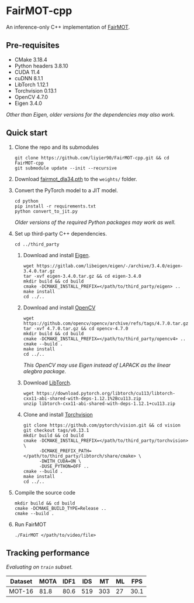 # FairMOT-cpp

An inference-only C++ implementation of [FairMOT](https://github.com/ifzhang/FairMOT).

## Pre-requisites

- CMake 3.18.4
- Python headers 3.8.10
- CUDA 11.4
- cuDNN 8.1.1
- LibTorch 1.12.1
- Torchvision 0.13.1
- OpenCV 4.7.0
- Eigen 3.4.0

_Other than Eigen, older versions for the dependencies may also work._

## Quick start

1. Clone the repo and its submodules

   ```
   git clone https://github.com/liyier90/FairMOT-cpp.git && cd FairMOT-cpp
   git submodule update --init --recursive
   ```

2. Download [fairmot_dla34.pth](https://drive.google.com/file/d/1iqRQjsG9BawIl8SlFomMg5iwkb6nqSpi/view) to the `weights/` folder.

3. Convert the PyTorch model to a JIT model.

   ```
   cd python
   pip install -r requirements.txt
   python convert_to_jit.py
   ```

   _Older versions of the required Python packages may work as well._

4. Set up third-party C++ dependencies.

   ```
   cd ../third_party
   ```

   1. Download and install [Eigen](https://gitlab.com/libeigen/eigen/-/archive/3.4.0/eigen-3.4.0.tar.gz).

      ```
      wget https://gitlab.com/libeigen/eigen/-/archive/3.4.0/eigen-3.4.0.tar.gz
      tar -xvf eigen-3.4.0.tar.gz && cd eigen-3.4.0
      mkdir build && cd build
      cmake -DCMAKE_INSTALL_PREFIX=</path/to/third_party/eigen> ..
      make install
      cd ../..
      ```

   2. Download and install [OpenCV](https://github.com/opencv/opencv/archive/refs/tags/4.7.0.tar.gz)

      ```
      wget https://github.com/opencv/opencv/archive/refs/tags/4.7.0.tar.gz
      tar -xvf 4.7.0.tar.gz && cd opencv-4.7.0
      mkdir build && cd build
      cmake -DCMAKE_INSTALL_PREFIX=</path/to/third_party/opencv4> ..
      cmake --build .
      make install
      cd ../..
      ```

      _This OpenCV may use Eigen instead of LAPACK as the linear alegbra package._

   3. Download [LibTorch](https://pytorch.org/cppdocs/installing.html).

      ```
      wget https://download.pytorch.org/libtorch/cu113/libtorch-cxx11-abi-shared-with-deps-1.12.1%2Bcu113.zip
      unzip libtorch-cxx11-abi-shared-with-deps-1.12.1+cu113.zip
      ```

   4. Clone and install [Torchvision](https://github.com/pytorch/vision.git)

      ```
      git clone https://github.com/pytorch/vision.git && cd vision
      git checkout tags/v0.13.1
      mkdir build && cd build
      cmake -DCMAKE_INSTALL_PREFIX=</path/to/third_party/torchvision> \
            -DCMAKE_PREFIX_PATH=</path/to/third_party/libtorch/share/cmake> \
            -DWITH_CUDA=ON \
            -DUSE_PYTHON=OFF ..
      cmake --build .
      make install
      cd ../..
      ```

5. Compile the source code

   ```
   mkdir build && cd build
   cmake -DCMAKE_BUILD_TYPE=Release ..
   cmake --build .
   ```

6. Run FairMOT

   ```
   ./FairMOT </path/to/video/file>
   ```

## Tracking performance

_Evaluating on `train` subset._

| Dataset | MOTA | IDF1 | IDS | MT  | ML  | FPS  |
| ------- | ---- | ---- | --- | --- | --- | ---- |
| MOT-16  | 81.8 | 80.6 | 519 | 303 | 27  | 30.1 |
